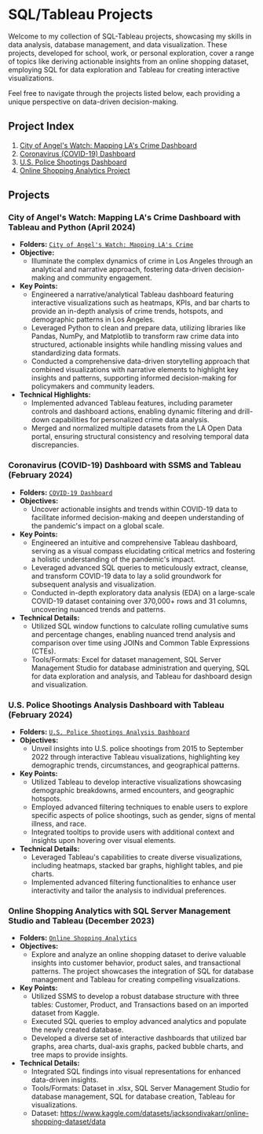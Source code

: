# SQL/Tableau Projects

Welcome to my collection of SQL-Tableau projects, showcasing my skills in data analysis, database management, and data visualization. These projects, developed for school, work, or personal exploration, cover a range of topics like deriving actionable insights from an online shopping dataset, employing SQL for data exploration and Tableau for creating interactive visualizations.

Feel free to navigate through the projects listed below, each providing a unique perspective on data-driven decision-making.

## Project Index
1. [City of Angel's Watch: Mapping LA's Crime Dashboard](#city-of-angels-watch-mapping-las-crime-dashboard-with-tableau-and-python-april-2024)
2. [Coronavirus (COVID-19) Dashboard](#coronavirus-covid-19-dashboard-with-ssms-and-tableau-february-2024)
3. [U.S. Police Shootings Dashboard](#us-police-shootings-analysis-dashboard-with-tableau-february-2024)
4. [Online Shopping Analytics Project](#online-shopping-analytics-with-sql-server-management-studio-and-tableau-december-2023)

## Projects

### City of Angel's Watch: Mapping LA's Crime Dashboard with Tableau and Python (April 2024)
- **Folders:** [`City of Angel's Watch: Mapping LA's Crime`](https://github.com/jordanho1006/sql-tableau-projects/tree/main/City%20of%20Angel's%20Watch%3A%20Mapping%20LA's%20Crime)
- **Objective:**
  - Illuminate the complex dynamics of crime in Los Angeles through an analytical and narrative approach, fostering data-driven decision-making and community engagement.
- **Key Points:**
  - Engineered a narrative/analytical Tableau dashboard featuring interactive visualizations such as heatmaps, KPIs, and bar charts to provide an in-depth analysis of crime trends, hotspots, and demographic patterns in Los Angeles.
  - Leveraged Python to clean and prepare data, utilizing libraries like Pandas, NumPy, and Matplotlib to transform raw crime data into structured, actionable insights while handling missing values and standardizing data formats.
  - Conducted a comprehensive data-driven storytelling approach that combined visualizations with narrative elements to highlight key insights and patterns, supporting informed decision-making for policymakers and community leaders.
- **Technical Highlights:**
  - Implemented advanced Tableau features, including parameter controls and dashboard actions, enabling dynamic filtering and drill-down capabilities for personalized crime data analysis.
  - Merged and normalized multiple datasets from the LA Open Data portal, ensuring structural consistency and resolving temporal data discrepancies.


### Coronavirus (COVID-19) Dashboard with SSMS and Tableau (February 2024)
- **Folders:** [`COVID-19 Dashboard`](https://github.com/jordanho1006/sql-tableau-projects/tree/main/COVID-19%20Dashboard)
- **Objectives:**
  - Uncover actionable insights and trends within COVID-19 data to facilitate informed decision-making and deepen understanding of the pandemic's impact on a global scale.
- **Key Points:**
  - Engineered an intuitive and comprehensive Tableau dashboard, serving as a visual compass elucidating critical metrics and fostering a holistic understanding of the pandemic's impact.
  - Leveraged advanced SQL queries to meticulously extract, cleanse, and transform COVID-19 data to lay a solid groundwork for subsequent analysis and visualization.
  - Conducted in-depth exploratory data analysis (EDA) on a large-scale COVID-19 dataset containing over 370,000+ rows and 31 columns, uncovering nuanced trends and patterns.
- **Technical Details:**
  - Utilized SQL window functions to calculate rolling cumulative sums and percentage changes, enabling nuanced trend analysis and comparison over time using JOINs and Common Table Expressions (CTEs).
  - Tools/Formats: Excel for dataset management, SQL Server Management Studio for database administration and querying, SQL for data exploration and analysis, and Tableau for dashboard design and visualization.

### U.S. Police Shootings Analysis Dashboard with Tableau (February 2024)
- **Folders:** [`U.S. Police Shootings Analysis Dashboard`](https://github.com/jordanho1006/sql-tableau-projects/tree/main/U.S.%20Police%20Shootings%20Dashboard)
- **Objectives:**
  - Unveil insights into U.S. police shootings from 2015 to September 2022 through interactive Tableau visualizations, highlighting key demographic trends, circumstances, and geographical patterns.
- **Key Points:**
  - Utilized Tableau to develop interactive visualizations showcasing demographic breakdowns, armed encounters, and geographic hotspots.
  - Employed advanced filtering techniques to enable users to explore specific aspects of police shootings, such as gender, signs of mental illness, and race.
  - Integrated tooltips to provide users with additional context and insights upon hovering over visual elements.
- **Technical Details:**
  - Leveraged Tableau's capabilities to create diverse visualizations, including heatmaps, stacked bar graphs, highlight tables, and pie charts.
  - Implemented advanced filtering functionalities to enhance user interactivity and tailor the analysis to individual preferences.

### Online Shopping Analytics with SQL Server Management Studio and Tableau (December 2023)
- **Folders:** [`Online Shopping Analytics`](https://github.com/jordanho1006/sql-tableau-projects/tree/main/Online%20Shopping%20Analytics%20Project)
- **Objectives:**
  - Explore and analyze an online shopping dataset to derive valuable insights into customer behavior, product sales, and transactional patterns. The project showcases the integration of SQL for database management and Tableau for creating compelling visualizations.
- **Key Points:**
  - Utilized SSMS to develop a robust database structure with three tables: Customer, Product, and Transactions based on an imported dataset from Kaggle. 
  - Executed SQL queries to employ advanced analytics and populate the newly created database.
  - Developed a diverse set of interactive dashboards that utilized bar graphs, area charts, dual-axis graphs, packed bubble charts, and tree maps to provide insights.
- **Technical Details:**
  - Integrated SQL findings into visual representations for enhanced data-driven insights.
  - Tools/Formats: Dataset in .xlsx, SQL Server Management Studio for database management, SQL for database creation, Tableau for visualizations.
  - Dataset: https://www.kaggle.com/datasets/jacksondivakarr/online-shopping-dataset/data
